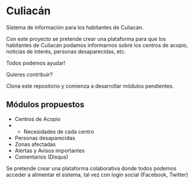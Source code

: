 Culiacán
========

Sistema de información para los habitantes de Culiacán.

Con este proyecto se pretende crear una plataforma para que los habitantes de Culiacán podamos informarnos sobre los centros de acopio, noticias de interés, personas desaparecidas, etc.

Todos podemos ayudar!

Quieres contribuir?

Clona este repositorio y comienza a desarrollar módulos pendientes.

Módulos propuestos
-------------------

- Centros de Acopio
- - Necesidades de cada centro
- Personas desaparecidas
- Zonas afectadas
- Alertas y Avisos importantes
- Comentarios (Disqus)

Se pretende crear una plataforma colaborativa donde todos podemos acceder a alimentar el sistema, tal vez con login social (Facebook, Twitter)

